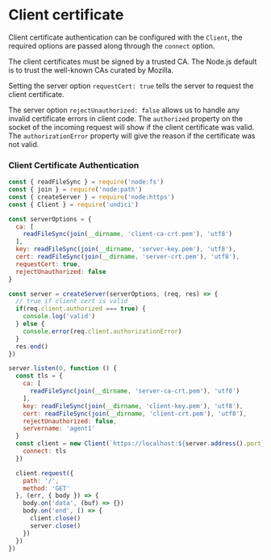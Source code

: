 ﻿# Client certificate

Client certificate authentication can be configured with the `Client`, the required options are passed along through the `connect` option.

The client certificates must be signed by a trusted CA. The Node.js default is to trust the well-known CAs curated by Mozilla.

Setting the server option `requestCert: true` tells the server to request the client certificate.

The server option `rejectUnauthorized: false` allows us to handle any invalid certificate errors in client code. The `authorized` property on the socket of the incoming request will show if the client certificate was valid. The `authorizationError` property will give the reason if the certificate was not valid.

### Client Certificate Authentication

```js
const { readFileSync } = require('node:fs')
const { join } = require('node:path')
const { createServer } = require('node:https')
const { Client } = require('undici')

const serverOptions = {
  ca: [
    readFileSync(join(__dirname, 'client-ca-crt.pem'), 'utf8')
  ],
  key: readFileSync(join(__dirname, 'server-key.pem'), 'utf8'),
  cert: readFileSync(join(__dirname, 'server-crt.pem'), 'utf8'),
  requestCert: true,
  rejectUnauthorized: false
}

const server = createServer(serverOptions, (req, res) => {
  // true if client cert is valid
  if(req.client.authorized === true) {
    console.log('valid')
  } else {
    console.error(req.client.authorizationError)
  }
  res.end()
})

server.listen(0, function () {
  const tls = {
    ca: [
      readFileSync(join(__dirname, 'server-ca-crt.pem'), 'utf8')
    ],
    key: readFileSync(join(__dirname, 'client-key.pem'), 'utf8'),
    cert: readFileSync(join(__dirname, 'client-crt.pem'), 'utf8'),
    rejectUnauthorized: false,
    servername: 'agent1'
  }
  const client = new Client(`https://localhost:${server.address().port}`, {
    connect: tls
  })

  client.request({
    path: '/',
    method: 'GET'
  }, (err, { body }) => {
    body.on('data', (buf) => {})
    body.on('end', () => {
      client.close()
      server.close()
    })
  })
})
```
